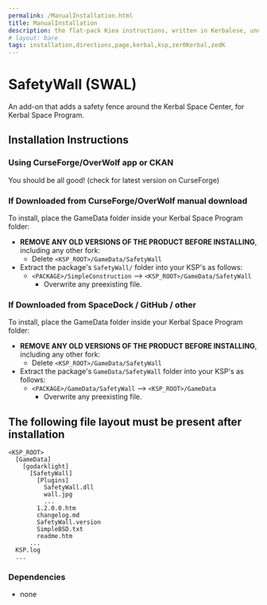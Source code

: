 ```yaml
---
permalink: /ManualInstallation.html
title: ManualInstallation
description: the flat-pack Kiea instructions, written in Kerbalese, unusally present
# layout: bare
tags: installation,directions,page,kerbal,ksp,zer0Kerbal,zedK
---
```


<!-- ManualInstallation.md v1.1.1.0
SafetyWall (SWAL)
created: 01 Apr 2019
updated: 01 Apr 2022 -->

<!-- based upon work by Lisias -->

# SafetyWall (SWAL)

An add-on that adds a safety fence around the Kerbal Space Center, for Kerbal Space Program.

## Installation Instructions

### Using CurseForge/OverWolf app or CKAN

You should be all good! (check for latest version on CurseForge)

### If Downloaded from CurseForge/OverWolf manual download

To install, place the GameData folder inside your Kerbal Space Program folder:

* **REMOVE ANY OLD VERSIONS OF THE PRODUCT BEFORE INSTALLING**, including any other fork:
  * Delete `<KSP_ROOT>/GameData/SafetyWall`
* Extract the package's `SafetyWall/` folder into your KSP's as follows:
  * `<PACKAGE>/SimpleConstruction` --> `<KSP_ROOT>/GameData/SafetyWall`
    * Overwrite any preexisting file.

### If Downloaded from SpaceDock / GitHub / other

To install, place the GameData folder inside your Kerbal Space Program folder:

* **REMOVE ANY OLD VERSIONS OF THE PRODUCT BEFORE INSTALLING**, including any other fork:
  * Delete `<KSP_ROOT>/GameData/SafetyWall`
* Extract the package's `GameData/SafetyWall` folder into your KSP's as follows:
  * `<PACKAGE>/GameData/SafetyWall` --> `<KSP_ROOT>/GameData`
    * Overwrite any preexisting file.

## The following file layout must be present after installation

```
<KSP_ROOT>
  [GameData]
    [godarklight]
      [SafetyWall]
        [Plugins]
          SafetyWall.dll
          wall.jpg
          ...
        1.2.0.0.htm
        changelog.md
        SafetyWall.version
        SimpleBSD.txt
        readme.htm
      ...
  KSP.log
  ...
```

### Dependencies

* none
